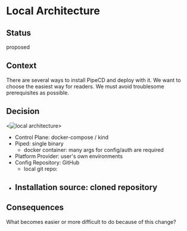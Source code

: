 # Local Architecture

## Status

proposed

## Context

There are several ways to install PipeCD and deploy with it.
We want to choose the easiest way for readers.
We must avoid troublesome prerequisites as possible.


## Decision

<![local architecture]()>

- Control Plane: docker-compose / kind
- Piped: single binary
  - docker container: many args for config/auth are required
- Platform Provider: user's own environments
- Config Repository: GitHub
  - local git repo: 
- Installation source: cloned repository
  - 




## Consequences

What becomes easier or more difficult to do because of this change?
```
